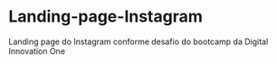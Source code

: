 # Landing-page-Instagram
Landing page do Instagram conforme desafio do bootcamp da Digital Innovation One
